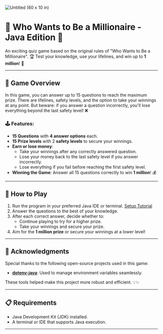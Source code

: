 ![Untitled (60 x 10 in)](https://github.com/user-attachments/assets/7a48b72b-27fd-464d-bf2e-0730680da86e)

# 🎉 Who Wants to Be a Millionaire - Java Edition 🎉

An exciting quiz game based on the original rules of "Who Wants to Be a Millionaire". 🏆 Test your knowledge, use your lifelines, and win up to **1 million**! 💸

---

## 📜 Game Overview
In this game, you can answer up to 15 questions to reach the maximum prize. There are lifelines, safety levels, and the option to take your winnings at any point. But beware: if you answer a question incorrectly, you'll lose everything beyond the last safety level! ❌

### 🕹️ Features:
- **15 Questions** with **4 answer options** each.
- **15 Prize levels** with 2 **safety levels** to secure your winnings.
- **Earn or lose money**:
  - Take your winnings after any correctly answered question.
  - Lose your money back to the last safety level if you answer incorrectly.
  - Lose everything if you fail before reaching the first safety level.
- **Winning the Game**: Answer all 15 questions correctly to win **1 million**! 💰

---

## 🚀 How to Play
1. Run the program in your preferred Java IDE or terminal. [Setup Tutorial](https://github.com/MarcBlattmann/Who-Wants-to-Be-a-Millionaire/wiki/Setup)    
2. Answer the questions to the best of your knowledge.  
3. After each correct answer, decide whether to:
   - Continue playing to try for a higher prize.
   - Take your winnings and secure your prize.
4. Aim for the **1 million prize** or secure your winnings at a lower level!

---

## 🙏 Acknowledgments

Special thanks to the following open-source projects used in this game:
- [**dotenv-java**](https://github.com/cdimascio/dotenv-java): Used to manage environment variables seamlessly.

These tools helped make this project more robust and efficient. 💡✨

---

## 📋 Requirements
- Java Development Kit (JDK) installed.
- A terminal or IDE that supports Java execution.

---
